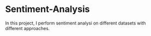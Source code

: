 # Sentiment-Analysis

In this project, I perform sentiment analysi on different datasets with different approaches.
